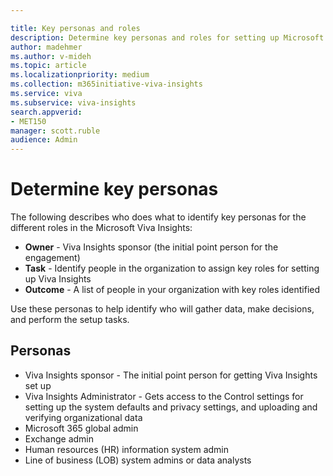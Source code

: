 ```yaml
---

title: Key personas and roles
description: Determine key personas and roles for setting up Microsoft Viva Insights
author: madehmer
ms.author: v-mideh
ms.topic: article
ms.localizationpriority: medium
ms.collection: m365initiative-viva-insights 
ms.service: viva 
ms.subservice: viva-insights 
search.appverid: 
- MET150 
manager: scott.ruble
audience: Admin
---
```


# Determine key personas

The following describes who does what to identify key personas for the different roles in the Microsoft Viva Insights:

* **Owner** - Viva Insights sponsor (the initial point person for the engagement)
* **Task** - Identify people in the organization to assign key roles for setting up Viva Insights
* **Outcome** - A list of people in your organization with key roles identified

Use these personas to help identify who will gather data, make decisions, and perform the setup tasks.

## Personas

* Viva Insights sponsor - The initial point person for getting Viva Insights set up
* Viva Insights Administrator - Gets access to the Control settings for setting up the system defaults and privacy settings, and uploading and verifying organizational data
* Microsoft 365 global admin
* Exchange admin
* Human resources (HR) information system admin
* Line of business (LOB) system admins or data analysts
